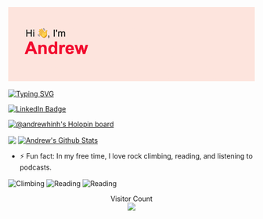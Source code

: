 ![title](./header.png)

[![Typing SVG](https://readme-typing-svg.herokuapp.com?font=Fira+Code&size=30&duration=3000&pause=1000&color=F70000&background=29F0FF00&width=435&lines=Full-Stack+ML+Engineer;UCM+CS+Freshman;Other+Prestigious+Title)](https://git.io/typing-svg)

<a href="https://www.linkedin.com/in/andrewhinh"><img src="https://img.shields.io/badge/-andrewhinh-blue?style=for-the-badge&logo=linkedin&logoColor=white" alt="LinkedIn Badge"></a>

[![@andrewhinh's Holopin board](https://holopin.me/andrewhinh)](https://holopin.io/@andrewhinh)

<a href="https://github.com/anuraghazra/github-readme-stats"><img align="center" height="235" src="https://github-readme-stats.vercel.app/api/top-langs/?username=andrewhinh&theme=radical&hide_border=true" /></a> 
<a href="https://github.com/anuraghazra/github-readme-stats"><img align="center" height="235" src="https://github-readme-stats.vercel.app/api?username=andrewhinh&count_private=true&show_icons=true&include_all_commits=true&theme=radical&hide_border=true" alt="Andrew's Github Stats" /></a>

- ⚡ Fun fact: In my free time, I love rock climbing, reading, and listening to podcasts.
<p align="left"> 
<img align="center" alt="Climbing" height="205" src="https://media.giphy.com/media/4EFsQt657jDzdCcClx/giphy.gif">
<img align="center" alt="Reading" height="205" src="https://media.giphy.com/media/51XVqRxtB4jqo/giphy.gif">
<img align="center" alt="Reading" height="205" src="https://media.giphy.com/media/4qY3r5eal0xH2/giphy.gif">
</p>

<p align="center"> 
  Visitor Count<br>
  <img src="https://profile-counter.glitch.me/andrewhinh/count.svg" />
</p>

